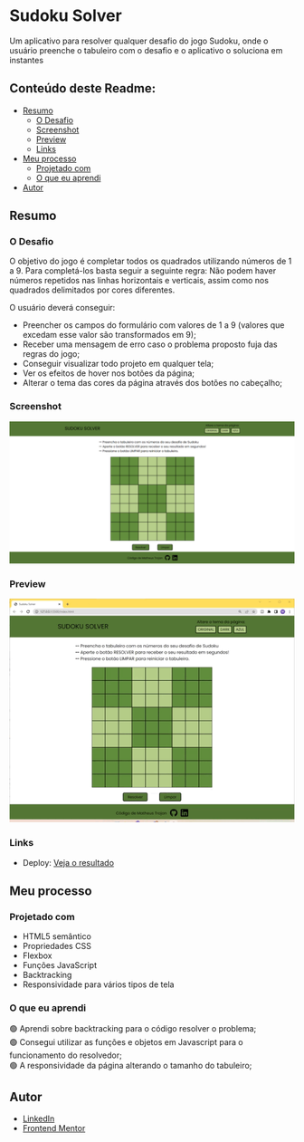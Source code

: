 # Sudoku Solver

<p>Um aplicativo para resolver qualquer desafio do jogo Sudoku, onde o usuário preenche o tabuleiro com o desafio e o aplicativo o soluciona em instantes</p>

## Conteúdo deste Readme:

- [Resumo](#resumo)
  - [O Desafio](#o-desafio)
  - [Screenshot](#screenshot)
  - [Preview](#preview)
  - [Links](#links)
- [Meu processo](#meu-processo)
  - [Projetado com](#projetado-com)
  - [O que eu aprendi](#o-que-eu-aprendi)
- [Autor](#autor)

## Resumo

### O Desafio

O objetivo do jogo é completar todos os quadrados utilizando números de 1 a 9. Para completá-los basta seguir a seguinte regra: Não podem haver números repetidos nas linhas horizontais e verticais, assim como nos quadrados delimitados por cores diferentes.

O usuário deverá conseguir:

- Preencher os campos do formulário com valores de 1 a 9 (valores que excedam esse valor são transformados em 9);
- Receber uma mensagem de erro caso o problema proposto fuja das regras do jogo;
- Conseguir visualizar todo projeto em qualquer tela;
- Ver os efeitos de hover nos botões da página;
- Alterar o tema das cores da página através dos botões no cabeçalho;

### Screenshot

![](/src/images/print.png)

### Preview

![](/src/images/demonstracao.gif)

### Links

- Deploy: [Veja o resultado](https://sudoku-solver-plum.vercel.app/)

## Meu processo

### Projetado com

- HTML5 semântico
- Propriedades CSS
- Flexbox
- Funções JavaScript
- Backtracking
- Responsividade para vários tipos de tela

### O que eu aprendi

🟢 Aprendi sobre backtracking para o código resolver o problema;<br>
🟢 Consegui utilizar as funções e objetos em Javascript para o funcionamento do resolvedor;<br>
🟢 A responsividade da página alterando o tamanho do tabuleiro;

## Autor

- [LinkedIn](https://www.linkedin.com/in/matheus-trojan/)
- [Frontend Mentor](https://www.frontendmentor.io/profile/MatheusTrojan)
